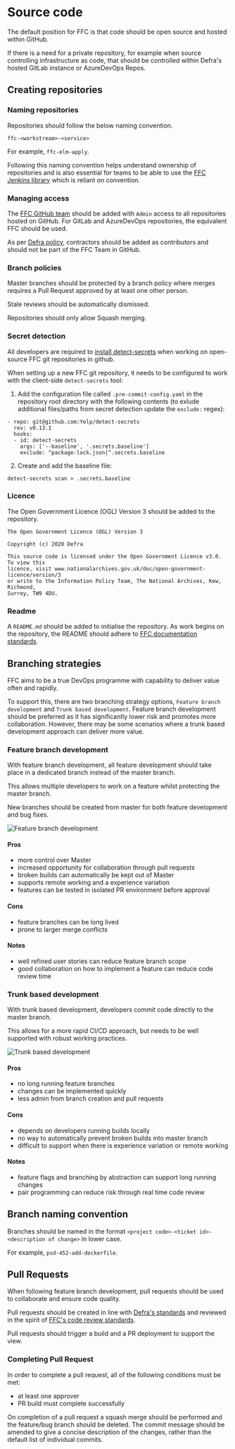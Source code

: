 # Source code
The default position for FFC is that code should be open source and hosted within GitHub.

If there is a need for a private repository, for example when source controlling infrastructure as code, that should be controlled within Defra's hosted GitLab instance or AzureDevOps Repos.

## Creating repositories
### Naming repositories
Repositories should follow the below naming convention.

`ffc-<workstream>-<service>`

For example, `ffc-elm-apply`.

Following this naming convention helps understand ownership of repositories and is also essential for teams to be able to use the [FFC Jenkins library](https://github.com/DEFRA/ffc-jenkins-pipeline-library) which is reliant on convention.

### Managing access
The [FFC GitHub team](https://github.com/orgs/DEFRA/teams/ffc) should be added with `Admin` access to all repositories hosted on GitHub. For GitLab and AzureDevOps repositories, the equivalent FFC should be used.

As per [Defra policy](https://github.com/DEFRA/dst-guides/tree/master/github), contractors should be added as contributors and should not be part of the FFC Team in GitHub.

### Branch policies
Master branches should be protected by a branch policy where merges requires a Pull Request approved by at least one other person.

Stale reviews should be automatically dismissed.

Repositories should only allow Squash merging.

### Secret detection

All developers are required to [install detect-secrets](developer-laptop-setup/install-detect-secrets.md)
when working on open-source FFC git repositories in github.

When setting up a new FFC git repository, it needs to be configured to work with the client-side `detect-secrets` tool:

1. Add the configuration file called `.pre-commit-config.yaml` in the repository root directory with the following contents (to exlude additional files/paths from secret detection update the `exclude:` regex):

```
- repo: git@github.com:Yelp/detect-secrets
  rev: v0.13.1
  hooks:
  - id: detect-secrets
    args: ['--baseline', '.secrets.baseline']
    exclude: ^package-lock.json|^.secrets.baseline
```

2. Create and add the baseline file:

```
detect-secrets scan > .secrets.baseline
```

### Licence
The Open Government Licence (OGL) Version 3 should be added to the repository.

```
The Open Government Licence (OGL) Version 3

Copyright (c) 2020 Defra

This source code is licensed under the Open Government Licence v3.0. To view this
licence, visit www.nationalarchives.gov.uk/doc/open-government-licence/version/3
or write to the Information Policy Team, The National Archives, Kew, Richmond,
Surrey, TW9 4DU.
```

### Readme
A `README.md` should be added to initialise the repository. As work begins on the repository, the README should adhere to [FFC documentation standards](documentation-standards.md).

## Branching strategies
FFC aims to be a true DevOps programme with capability to deliver value often and rapidly.

To support this, there are two branching strategy options, `Feature branch development` and `Trunk based development`. Feature branch development should be preferred as it has significantly lower risk and promotes more collaboration. However, there may be some scenarios where a trunk based development approach can deliver more value.

### Feature branch development
With feature branch development, all feature development should take place in a dedicated branch instead of the master branch.

This allows multiple developers to work on a feature whilst protecting the master branch.

New branches should be created from master for both feature development and bug fixes.

![Feature branch development](/docs/images/feature-branch-development.png)

#### Pros
- more control over Master
- increased opportunity for collaboration through pull requests
- broken builds can automatically be kept out of Master
- supports remote working and a experience variation
- features can be tested in isolated PR environment before approval

#### Cons
- feature branches can be long lived
- prone to larger merge conflicts

#### Notes
- well refined user stories can reduce feature branch scope
- good collaboration on how to implement a feature can reduce code review time

### Trunk based development
With trunk based development, developers commit code directly to the master branch.

This allows for a more rapid CI/CD approach, but needs to be well supported with robust working practices.

![Trunk based development](/docs/images/trunk-based-development.png)

#### Pros
- no long running feature branches
- changes can be implemented quickly
- less admin from branch creation and pull requests

#### Cons
- depends on developers running builds locally
- no way to automatically prevent broken builds into master branch
- difficult to support when there is experience variation or remote working

#### Notes
- feature flags and branching by abstraction can support long running changes
- pair programming can reduce risk through real time code review

## Branch naming convention
Branches should be named in the format `<project code>-<ticket id>-<description of change>` in lower case.

For example, `psd-452-add-dockerfile`.

## Pull Requests
When following feature branch development, pull requests should be used to collaborate and ensure code quality.

Pull requests should be created in line with [Defra's standards](https://github.com/DEFRA/software-development-standards/blob/master/processes/pull_requests.md) and reviewed in the spirit of [FFC's code review standards](/docs/code-review.md).

Pull requests should trigger a build and a PR deployment to support the view.

### Completing Pull Request
In order to complete a pull request, all of the following conditions must be met:
- at least one approver
- PR build must complete successfully

On completion of a pull request a squash merge should be performed and the feature/bug branch should be deleted. The commit message should be amended to give a concise description of the changes, rather than the default list of individual commits.
